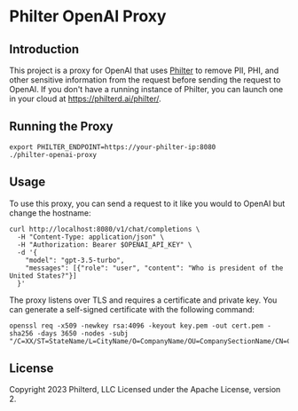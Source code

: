 # Philter OpenAI Proxy

## Introduction

This project is a proxy for OpenAI that uses [Philter](https://philterd.ai/philter/) to remove PII, PHI, and other sensitive information from the request before sending the request to OpenAI. If you don't have a running instance of Philter, you can launch one in your cloud at https://philterd.ai/philter/.

## Running the Proxy

```
export PHILTER_ENDPOINT=https://your-philter-ip:8080
./philter-openai-proxy
```

## Usage

To use this proxy, you can send a request to it like you would to OpenAI but change the hostname:

```
curl http://localhost:8080/v1/chat/completions \
  -H "Content-Type: application/json" \
  -H "Authorization: Bearer $OPENAI_API_KEY" \
  -d '{
    "model": "gpt-3.5-turbo",
    "messages": [{"role": "user", "content": "Who is president of the United States?"}]
  }'
```

The proxy listens over TLS and requires a certificate and private key. You can generate a self-signed certificate with the following command:

```
openssl req -x509 -newkey rsa:4096 -keyout key.pem -out cert.pem -sha256 -days 3650 -nodes -subj "/C=XX/ST=StateName/L=CityName/O=CompanyName/OU=CompanySectionName/CN=CommonNameOrHostname"
```

## License

Copyright 2023 Philterd, LLC
Licensed under the Apache License, version 2.
